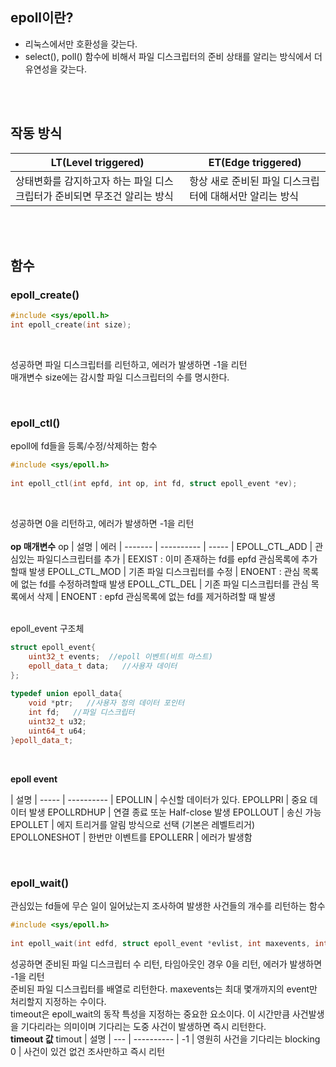 ## epoll이란?
- 리눅스에서만 호환성을 갖는다.
- select(), poll() 함수에 비해서 파일 디스크립터의 준비 상태를 알리는 방식에서 더 유연성을 갖는다.

<br><br>

## 작동 방식
  LT(Level triggered) | ET(Edge triggered)
  | ---------- | ---------- |
  상태변화를 감지하고자 하는 파일 디스크립터가 준비되면 무조건 알리는 방식 | 항상 새로 준비된 파일 디스크립터에 대해서만 알리는 방식

<br><br>

##  함수
###  epoll_create()
 ```cpp
 #include <sys/epoll.h>
 int epoll_create(int size);
 ```

<br>

성공하면 파일 디스크립터를 리턴하고, 에러가 발생하면 -1을 리턴<br>
매개변수 size에는 감시할 파일 디스크립터의 수를 명시한다.
 
<br>

### epoll_ctl()
epoll에 fd들을 등록/수정/삭제하는 함수
<br>

```cpp
#include <sys/epoll.h>
      
int epoll_ctl(int epfd, int op, int fd, struct epoll_event *ev);
```

<br>

성공하면 0을 리턴하고, 에러가 발생하면 -1을 리턴<br>
<br>
**op 매개변수**
op | 설명 | 에러
| ------- | ---------- | ----- |
EPOLL_CTL_ADD | 관심있는 파일디스크립터를 추가 | EEXIST : 이미 존재하는 fd를 epfd 관심목록에 추가할때 발생
EPOLL_CTL_MOD | 기존 파일 디스크립터를 수정 | ENOENT : 관심 목록에 없는 fd를 수정하려할때 발생
EPOLL_CTL_DEL | 기존 파일 디스크립터를 관심 목록에서 삭제 | ENOENT : epfd 관심목록에 없는 fd를 제거하려할 때 발생
      
<br>
epoll_event 구조체<br>
      
```cpp
struct epoll_event{
	uint32_t events;  //epoll 이벤트(비트 마스트)
	epoll_data_t data;   //사용자 데이터
};
        
typedef union epoll_data{
	void *ptr;   //사용자 정의 데이터 포인터
	int fd;   //파일 디스크립터
	uint32_t u32;
	uint64_t u64;
}epoll_data_t;
```

<br>

**epoll event**
<br>

 | 설명
| ----- | ---------- |
EPOLLIN  | 수신할 데이터가 있다.
EPOLLPRI  | 중요 데이터 발생
EPOLLRDHUP | 연결 종료 또눈 Half-close 발생
EPOLLOUT  | 송신 가능
EPOLLET  | 에지 트리거를 알림 방식으로 선택 (기본은 레벨트리거)
EPOLLONESHOT  | 한번만 이벤트를 
EPOLLERR  | 에러가 발생함  

<br>

### epoll_wait()
관심있는 fd들에 무슨 일이 일어났는지 조사하여 발생한 사건들의 개수를 리턴하는 함수<br>

```cpp
#include <sys/epoll.h>
      
int epoll_wait(int edfd, struct epoll_event *evlist, int maxevents, int timeout);
```

성공하면 준비된 파일 디스크립터 수 리턴, 타임아웃인 경우 0을 리턴, 에러가 발생하면 -1을 리턴<br>
준비된 파일 디스크립터를 배열로 리턴한다. maxevents는 최대 몇개까지의 event만 처리할지 지정하는 수이다.<br>
timeout은 epoll_wait의 동작 특성을 지정하는 중요한 요소이다. 이 시간만큼 사건발생을 기다리라는 의미이며 기다리는 도중 사건이 발생하면 즉시 리턴한다. <br>
**timeout 값**
timout | 설명
| --- | ---------- |
-1 | 영원히 사건을 기다리는 blocking
0 | 사건이 있건 없건 조사만하고 즉시 리턴
      
  
<br><br>
